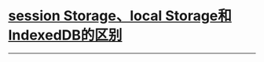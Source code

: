 # [session Storage、local Storage和IndexedDB的区别](http://blog.csdn.net/sinat_25127047/article/details/51404459)

---

  


